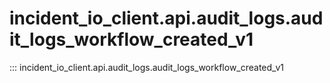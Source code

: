 # incident_io_client.api.audit_logs.audit_logs_workflow_created_v1

::: incident_io_client.api.audit_logs.audit_logs_workflow_created_v1
